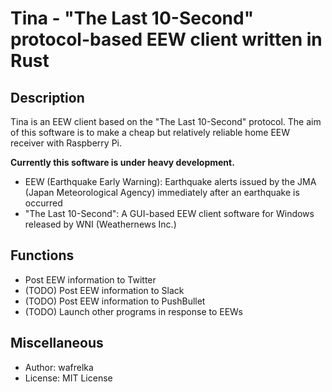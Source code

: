 # Tina - "The Last 10-Second" protocol-based EEW client written in Rust


## Description

Tina is an EEW client based on the "The Last 10-Second" protocol.
The aim of this software is to make a cheap but relatively reliable
home EEW receiver with Raspberry Pi.

**Currently this software is under heavy development.**

- EEW (Earthquake Early Warning):
Earthquake alerts issued by the JMA (Japan Meteorological Agency)
immediately after an earthquake is occurred
- "The Last 10-Second":
A GUI-based EEW client software for Windows released by WNI (Weathernews Inc.)


## Functions

- Post EEW information to Twitter
- (TODO) Post EEW information to Slack
- (TODO) Post EEW information to PushBullet
- (TODO) Launch other programs in response to EEWs


## Miscellaneous

- Author: wafrelka
- License: MIT License
